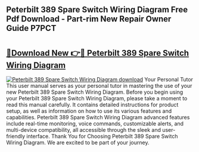 ## Peterbilt 389 Spare Switch Wiring Diagram Free Pdf Download - Part-rim New Repair Owner Guide P7PCT

# <h2><a href="http://dfovf1.blite.top/?on=Peterbilt+389+Spare+Switch+Wiring+Diagram">🔗Download New 👉🔴 Peterbilt 389 Spare Switch Wiring Diagram</a></h2>

[![Peterbilt 389 Spare Switch Wiring Diagram download](https://i.imgur.com/lujVjoI.png)](http://dfovf1.blite.top/?on=Peterbilt+389+Spare+Switch+Wiring+Diagram)
Your Personal Tutor This user manual serves as your personal tutor in mastering the use of your new Peterbilt 389 Spare Switch Wiring Diagram. Before you begin using your Peterbilt 389 Spare Switch Wiring Diagram, please take a moment to read this manual carefully. It contains detailed instructions for product setup, as well as information on how to use its various features and capabilities. Peterbilt 389 Spare Switch Wiring Diagram advanced features include real-time monitoring, voice commands, customizable alerts, and multi-device compatibility, all accessible through the sleek and user-friendly interface. Thank You for Choosing Peterbilt 389 Spare Switch Wiring Diagram. We are excited to be part of your journey.
